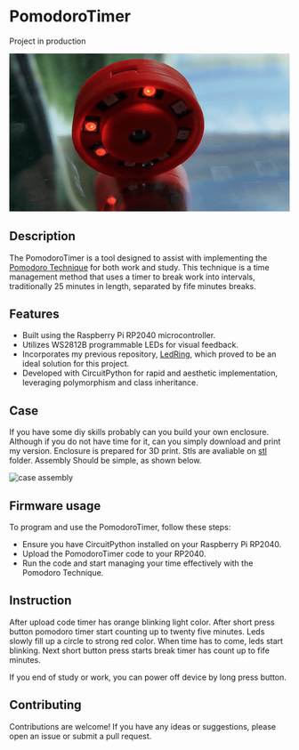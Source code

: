 # PomodoroTimer

Project in production

![pomodoroTimer](images/pomodoroTimer.gif)

## Description


The PomodoroTimer is a tool designed to assist with implementing the [Pomodoro Technique](https://en.wikipedia.org/wiki/Pomodoro_Technique) for both work and study. This technique is a time management method that uses a timer to break work into intervals, traditionally 25 minutes in length, separated by fife minutes breaks.

## Features

- Built using the Raspberry Pi RP2040 microcontroller.
- Utilizes WS2812B programmable LEDs for visual feedback.
- Incorporates my previous repository, [LedRing](https://github.com/MiCyg/LedRing), which proved to be an ideal solution for this project.
- Developed with CircuitPython for rapid and aesthetic implementation, leveraging polymorphism and class inheritance.

## Case 
If you have some diy skills probably can you build your own enclosure. 
Although if you do not have time for it, can you simply download and print my version. 
Enclosure is prepared for 3D print. Stls are avaliable on [stl](stl) folder. Assembly Should be simple, as shown below.

![case assembly](images/assembly.gif)


## Firmware usage

To program and use the PomodoroTimer, follow these steps:
- Ensure you have CircuitPython installed on your Raspberry Pi RP2040.
- Upload the PomodoroTimer code to your RP2040.
- Run the code and start managing your time effectively with the Pomodoro Technique.

## Instruction
After upload code timer has orange blinking light color. After short press button pomodoro timer start counting up to twenty five minutes. Leds slowly fill up a circle to strong red color. When time has to come, leds start blinking. Next short button press starts break timer has count up to fife minutes.

If you end of study or work, you can power off device by long press button.

## Contributing

Contributions are welcome! If you have any ideas or suggestions, please open an issue or submit a pull request. 


